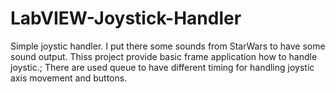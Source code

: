 # LabVIEW-Joystick-Handler
Simple joystic handler. I put there some sounds from StarWars to have some sound output. Thiss project provide basic frame application how to handle joystic.; There are used queue to have different timing for handling joystic axis movement and buttons.
